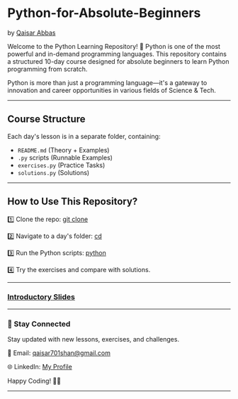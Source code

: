 # Python-for-Absolute-Beginners
by [Qaisar Abbas](https://github.com/QaisarAbbas2024/)

Welcome to the Python Learning Repository! 🚀
Python is one of the most powerful and in-demand programming languages. This repository contains a structured 10-day course designed for absolute beginners to learn Python programming from scratch.

Python is more than just a programming language—it's a gateway to innovation and career opportunities in various fields of Science & Tech.
***
## Course Structure
Each day's lesson is in a separate folder, containing:
- `README.md` (Theory + Examples)
- `.py` scripts (Runnable Examples)
- `exercises.py` (Practice Tasks)
- `solutions.py` (Solutions)
***
## How to Use This Repository?

1️⃣ Clone the repo:
[git clone](https://github.com/QaisarAbbas2024/Python-for-Absolute-Beginners.git)

2️⃣ Navigate to a day's folder:
[cd](Day-01.md)

3️⃣ Run the Python scripts:
[python](Day-01.py)

4️⃣ Try the exercises and compare with solutions.
***
### [Introductory Slides](https://docs.google.com/presentation/d/1MtS49cujCHNGnQuQUOePSOXJngB-XQs-aJl9D1qHJlU/edit#slide=id.p1)
***
### 📩 Stay Connected
Stay updated with new lessons, exercises, and challenges.

📧 Email: qaisar701shan@gmail.com

🌐 LinkedIn: [My Profile](https://www.linkedin.com/in/qaisar-abbas2024/)

Happy Coding! 🚀🐍
***
